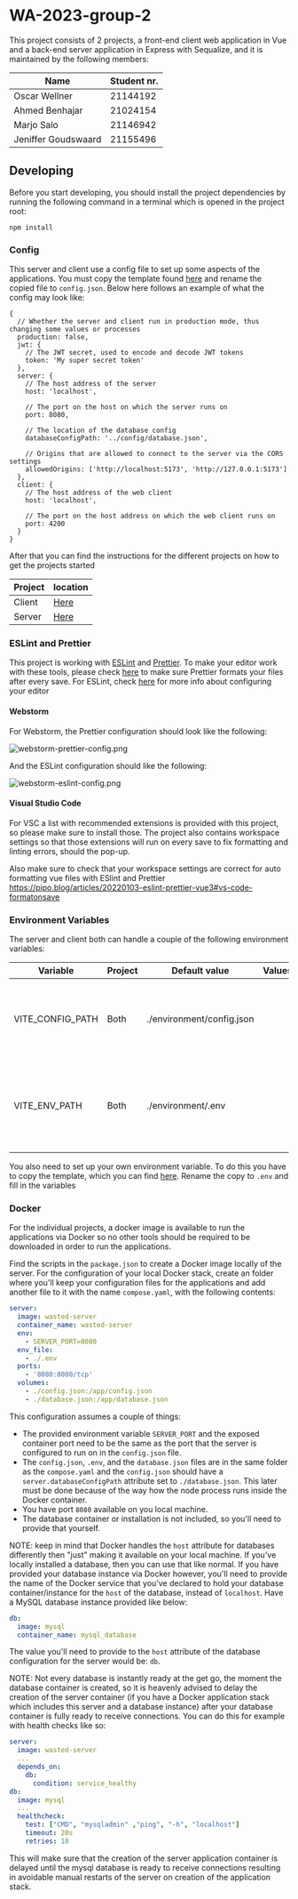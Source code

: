 # WA-2023-group-2

This project consists of 2 projects, a front-end client web application in Vue and a back-end server application in
Express with Sequalize, and it is maintained by the following members:

| Name                | Student nr. |
| ------------------- | ----------- |
| Oscar Wellner       | 21144192    |
| Ahmed Benhajar      | 21024154    |
| Marjo Salo          | 21146942    |
| Jeniffer Goudswaard | 21155496    |

## Developing

Before you start developing, you should install the project dependencies by running the following command in a terminal
which is opened in the project root:

```shell
npm install
```

### Config

This server and client use a config file to set up some aspects of the applications.
You must copy the template found [here](./environment/config-template.json) and rename the copied file to `config.json`.
Below here follows an example of what the config may look like:

```json5
{
  // Whether the server and client run in production mode, thus changing some values or processes
  production: false,
  jwt: {
    // The JWT secret, used to encode and decode JWT tokens
    token: 'My super secret token'
  },
  server: {
    // The host address of the server
    host: 'localhost',

    // The port on the host on which the server runs on
    port: 8080,

    // The location of the database config
    databaseConfigPath: '../config/database.json',

    // Origins that are allowed to connect to the server via the CORS settings
    allowedOrigins: ['http://localhost:5173', 'http://127.0.0.1:5173']
  },
  client: {
    // The host address of the web client
    host: 'localhost',

    // The port on the host address on which the web client runs on
    port: 4200
  }
}
```

After that you can find the instructions for the different projects on how to get the projects started

| Project | location                          |
| ------- | --------------------------------- |
| Client  | [Here](packages/client/README.md) |
| Server  | [Here](packages/server/README.md) |

### ESLint and Prettier

This project is working with [ESLint](https://eslint.org/) and [Prettier](https://prettier.io/).
To make your editor work with these tools, please check [here](https://prettier.io/docs/en/editors.html) to make sure
Prettier formats your files after every save. For ESLint, check
[here](https://eslint.org/docs/latest/use/integrations#editors) for more info about configuring your editor

#### Webstorm

For Webstorm, the Prettier configuration should look like the following:

![webstorm-prettier-config.png](documentation/images/webstorm-prettier-config.png)

And the ESLint configuration should like the following:

![webstorm-eslint-config.png](documentation/images/webstorm-eslint-config.png)

#### Visual Studio Code

For VSC a list with recommended extensions is provided with this project, so please make sure to install those.
The project also contains workspace settings so that those extensions will run on every save to fix formatting and linting
errors, should the pop-up.

Also make sure to check that your workspace settings are correct for auto formatting vue files with ESlint and Prettier
https://pipo.blog/articles/20220103-eslint-prettier-vue3#vs-code-formatonsave

### Environment Variables

The server and client both can handle a couple of the following environment variables:

| Variable         | Project | Default value             | Values | Description                                                                            |
| ---------------- | ------- | ------------------------- | ------ | -------------------------------------------------------------------------------------- |
| VITE_CONFIG_PATH | Both    | ./environment/config.json |        | The path to the configuration for both the web client and server applications.         |
| VITE_ENV_PATH    | Both    | ./environment/.env        |        | The path to the environment variables for both the web client and server applications. |

You also need to set up your own environment variable. To do this you have to copy the template,
which you can find [here](../../environment/.env.example). Rename the copy to `.env` and fill in the variables

### Docker

For the individual projects, a docker image is available to run the applications via Docker so no other tools should be
required to be downloaded in order to run the applications.

Find the scripts in the `package.json` to create a Docker image locally of the server. For the configuration of your
local Docker stack, create an folder where you'll keep your configuration files for the applications and add another
file to it with the name `compose.yaml`, with the following contents:

```yaml
server:
  image: wasted-server
  container_name: wasted-server
  env:
    - SERVER_PORT=8080
  env_file:
    - ./.env
  ports:
    - '8080:8080/tcp'
  volumes:
    - ./config.json:/app/config.json
    - ./database.json:/app/database.json
```

This configuration assumes a couple of things:

- The provided environment variable `SERVER_PORT` and the exposed container port need to be the same as the port that
  the server is configured to run on in the `config.json` file.
- The `config.json`, `.env`, and the `database.json` files are in the same folder as the `compose.yaml` and the `config.json`
  should have a `server.databaseConfigPath` attribute set to `./database.json`. This later must be done because of the way
  how the node process runs inside the Docker container.
- You have port `8080` available on you local machine.
- The database container or installation is not included, so you'll need to provide that yourself.

NOTE: keep in mind that Docker handles the `host` attribute for databases differently then "just" making it available
on your local machine. If you've locally installed a database, then you can use that like normal. If you have provided
your database instance via Docker however, you'll need to provide the name of the Docker service that you've declared
to hold your database container/instance for the `host` of the database, instead of `localhost`. Have a MySQL database
instance provided like below:

```yaml
db:
  image: mysql
  container_name: mysql_database
```

The value you'll need to provide to the `host` attribute of the database configuration for the server would be: `db`.

NOTE: Not every database is instantly ready at the get go, the moment the database container is created, so it is
heavenly advised to delay the creation of the server container (if you have a Docker application stack which includes
this server and a database instance) after your database container is fully ready to receive connections.
You can do this for example with health checks like so:

```yaml
server:
  image: wasted-server
  ...
  depends_on:
    db:
      condition: service_healthy
db:
  image: mysql
  ...
  healthcheck:
    test: ["CMD", "mysqladmin" ,"ping", "-h", "localhost"]
    timeout: 20s
    retries: 10
```

This will make sure that the creation of the server application container is delayed until the mysql database is ready
to receive connections resulting in avoidable manual restarts of the server on creation of the application stack.
